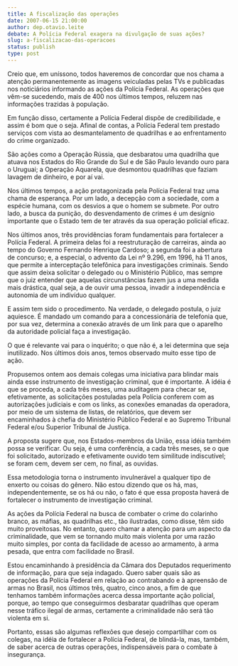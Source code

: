 ```yaml
---
title: A fiscalização das operações
date: 2007-06-15 21:00:00
author: dep.otavio.leite
debate: A Polícia Federal exagera na divulgação de suas ações?
slug: a-fiscalizacao-das-operacoes
status: publish 
type: post
---
```


  

Creio que, em uníssono, todos haveremos de concordar que nos chama a atenção permanentemente as imagens veiculadas pelas TVs e publicadas nos noticiários informando as ações da Polícia Federal. As operações que vêm-se sucedendo, mais de 400 nos últimos tempos, reluzem nas informações trazidas à população.  

  

 Em função disso, certamente a Polícia Federal dispõe de credibilidade, e assim é bom que o seja. Afinal de contas, a Polícia Federal tem prestado serviços com vista ao desmantelamento de quadrilhas e ao enfrentamento do crime organizado.  

  

São ações como a Operação Rússia, que desbaratou uma quadrilha que atuava nos Estados do Rio Grande do Sul e de São Paulo levando ouro para o Uruguai; a Operação Aquarela, que desmontou quadrilhas que faziam lavagem de dinheiro, e por aí vai.  

  

Nos últimos tempos, a ação protagonizada pela Polícia Federal traz uma chama de esperança. Por um lado, a decepção com a sociedade, com a espécie humana, com os desvios a que o homem se submete. Por outro lado, a busca da punição, do desvendamento de crimes é um desígnio importante que o Estado tem de ter através da sua operação policial eficaz.  

  

Nos últimos anos, três providências foram fundamentais para fortalecer a Polícia Federal. A primeira delas foi a reestruturação de carreiras, ainda ao tempo do Governo Fernando Henrique Cardoso; a segunda foi a abertura de concurso; e, a especial, o advento da Lei nº 9.296, em 1996, há 11 anos, que permite a interceptação telefônica para investigações criminais. Sendo que assim deixa solicitar o delegado ou o Ministério Público, mas sempre que o juiz entender que aquelas circunstâncias fazem jus a uma medida mais drástica, qual seja, a de ouvir uma pessoa, invadir a independência e autonomia de um indivíduo qualquer.  

  

E assim tem sido o procedimento. Na verdade, o delegado postula, o juiz aquiesce. É mandado um comando para a concessionária de telefonia que, por sua vez, determina a conexão através de um link para que o aparelho da autoridade policial faça a investigação.  

  

O que é relevante vai para o inquérito; o que não é, a lei determina que seja inutilizado. Nos últimos dois anos, temos observado muito esse tipo de ação.  

  

Propusemos ontem aos demais colegas uma iniciativa para blindar mais ainda esse instrumento de investigação criminal, que é importante. A idéia é que se proceda, a cada três meses, uma auditagem para checar se, efetivamente, as solicitações postuladas pela Polícia conferem com as autorizações judiciais e com os links, as conexões emanadas da operadora, por meio de um sistema de listas, de relatórios, que devem ser encaminhados à chefia do Ministério Público Federal e ao Supremo Tribunal Federal e/ou Superior Tribunal de Justiça.  

  

A proposta sugere que, nos Estados-membros da União, essa idéia também possa se verificar. Ou seja, é uma conferência, a cada três meses, se o que foi solicitado, autorizado e efetivamente ouvido tem similitude indiscutível; se foram cem, devem ser cem, no final, as ouvidas.  

  

Essa metodologia torna o instrumento invulnerável a qualquer tipo de enxerto ou coisas do gênero. Não estou dizendo que os há, mas, independentemente, se os há ou não, o fato é que essa proposta haverá de fortalecer o instrumento de investigação criminal.  

  

As ações da Polícia Federal na busca de combater o crime do colarinho branco, as máfias, as quadrilhas etc., tão ilustradas, como disse, têm sido muito proveitosas. No entanto, quero chamar a atenção para um aspecto da criminalidade, que vem se tornando muito mais violenta por uma razão muito simples, por conta da facilidade de acesso ao armamento, à arma pesada, que entra com facilidade no Brasil.   

  

Estou encaminhando à presidência da Câmara dos Deputados requerimento de informação, para que seja indagado. Quero saber quais são as operações da Polícia Federal em relação ao contrabando e à apreensão de armas no Brasil, nos últimos três, quatro, cinco anos, a fim de que tenhamos também informações acerca dessa importante ação policial, porque, ao tempo que conseguirmos desbaratar quadrilhas que operam nesse tráfico ilegal de armas, certamente a criminalidade não será tão violenta em si.  

  

Portanto, essas são algumas reflexões que desejo compartilhar com os colegas, na idéia de fortalecer a Polícia Federal, de blindá-la, mas, também, de saber acerca de outras operações, indispensáveis para o combate à insegurança.
